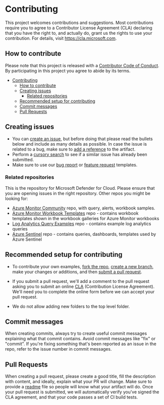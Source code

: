 # Contributing

This project welcomes contributions and suggestions.  Most contributions require you to agree to a
Contributor License Agreement (CLA) declaring that you have the right to, and actually do, grant us
the rights to use your contribution. For details, visit https://cla.microsoft.com.

## How to contribute

Please note that this project is released with a [Contributor Code of Conduct](https://opensource.microsoft.com/codeofconduct/). By participating in this project you agree to abide by its terms.

- [Contributing](#contributing)
  - [How to contribute](#how-to-contribute)
  - [Creating issues](#creating-issues)
    - [Related repositories](#related-repositories)
  - [Recommended setup for contributing](#recommended-setup-for-contributing)
  - [Commit messages](#commit-messages)
  - [Pull Requests](#pull-requests)

## Creating issues

- You can [create an issue][new-issue], but before doing that please read the bullets below and include as many details as possible. In case the issue is related to a bug, make sure to [add a reference](https://docs.github.com/en/github/managing-your-work-on-github/opening-an-issue-from-code) to the artifact.
- Perform a [cursory search][issue-search] to see if a similar issue has already been submitted.
- Make sure to use our [bug report][bug-report] or [feature request][feature-request] templates.

### Related repositories

This is the repository for Microsoft Defender for Cloud. Please ensure that you are opening issues in the right repository. Other repos you might be looking for:

- [Azure Monitor Community](https://github.com/microsoft/AzureMonitorCommunity#azure-monitor-community) repo, with query, alerts, workbook samples.
- [Azure Monitor Workbook Templates](https://github.com/microsoft/Application-Insights-Workbooks) repo - contains workbook templates shown in the workbook galleries for Azure Monitor workbooks
- [Log Analytics Query Examples](https://github.com/MicrosoftDocs/LogAnalyticsExamples) repo - contains example log analytics queries
- [Azure Sentinel](https://github.com/azure/azure-sentinel) repo - contains queries, dashboards, templates used by Azure Sentinel

## Recommended setup for contributing

- To contribute your own examples, [fork the repo](https://help.github.com/articles/about-forks), [create a new branch](https://help.github.com/articles/about-branches), make your changes or additions, and then [submit a pull request](https://help.github.com/articles/about-pull-requests/).

- If you submit a pull request, we'll add a comment to the pull request asking you to submit an online [CLA](https://cla.microsoft.com) (Contribution License Agreement). We'll need you to complete the online form before we can accept your pull request.

- We do not allow adding new folders to the top level folder.

## Commit messages

When creating commits, always try to create useful commit messages explaining what that commit contains. Avoid commit messages like "fix" or "commit". If you're fixing something that's been reported as an issue in the repo, refer to the issue number in commit messages.

## Pull Requests

When creating a pull request, please create a good title, fill the description with content, and ideally, explain what your PR will change. Make sure to provide a [readme](https://github.com/Azure/Azure-Security-Center/wiki/Readme.md-Template) file so people will know what your artifact will do. Once your pull request is submitted, we will automatically verify you've signed the CLA agreement, and that your code passes a set of CI build tests.

[code-of-conduct]: https://opensource.microsoft.com/codeofconduct/
[new-issue]: https://github.com/Azure/Microsoft-Defender-for-Cloud/issues/new
[bug-report]: https://github.com/Azure/Microsoft-Defender-for-Cloud/issues/new?assignees=&labels=&template=bug_report.md&title=
[feature-request]: https://github.com/Azure/Microsoft-Defender-for-Cloud/issues/new?assignees=&labels=&template=feature_request.md&title=%5BFeature%20Request%5D%20%3Center%20your%20request%20title%3E
[issue-search]: https://github.com/Azure/Microsoft-Defender-for-Cloud/issues
